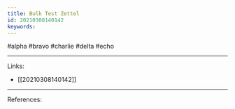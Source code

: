 ```yaml
---
title: Bulk Test Zettel
id: 20210308140142
keywords:
---
```

#alpha #bravo #charlie #delta #echo

---
Links:

- [[20210308140142]]

---
References:
